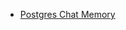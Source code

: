 * [Postgres Chat Memory](/integrations/builtin/cluster-nodes/sub-nodes/n8n-nodes-langchain.memorypostgreschat.md) 
